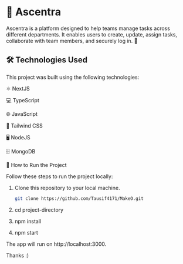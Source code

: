 # 🌟 Ascentra

Ascentra is a platform designed to help teams manage tasks across different departments. It enables users to create, update, assign tasks, collaborate with team members, and securely log in. 🚀

## 🛠️ Technologies Used

This project was built using the following technologies:

⚛️ NextJS

💻 TypeScript

🌐 JavaScript

🎨 Tailwind CSS

🖥️ NodeJS

🗄️ MongoDB

🚀 How to Run the Project

Follow these steps to run the project locally:

1. Clone this repository to your local machine.
   ```bash
   git clone https://github.com/Tausif4171/MakeO.git
   
2. cd project-directory
  
3. npm install
  
4. npm start

The app will run on http://localhost:3000.

Thanks :)
